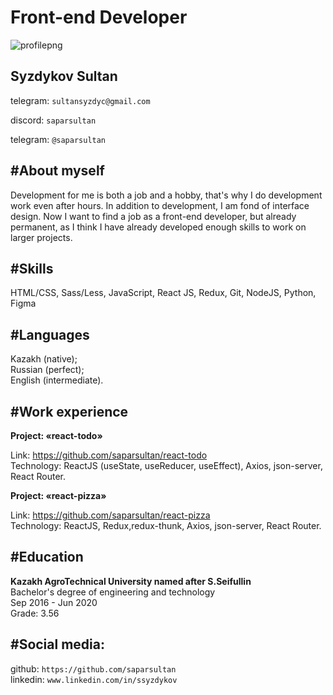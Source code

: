 # Front-end Developer

![profilepng](https://user-images.githubusercontent.com/38001011/159026197-82ff6c9a-81da-4a58-aae8-716f68a6508f.png)
## Syzdykov Sultan

telegram: `sultansyzdyc@gmail.com`

discord: `saparsultan`

telegram: `@saparsultan`

## #About myself

Development for me is both a job and a hobby, that's why I do development work even after hours. In addition to development, I am fond of interface design. Now I want to find a job as a front-end developer, but already permanent, as I think I have already developed enough skills to work on larger projects.

## #Skills

HTML/CSS, Sass/Less, JavaScript, React JS, Redux, Git, NodeJS, Python, Figma
 
## #Languages
 
Kazakh (native);\
Russian (perfect);\
English (intermediate).
 
## #Work experience
 
**Project: «react-todo»**
 
Link: https://github.com/saparsultan/react-todo \
Technology: ReactJS (useState, useReducer, useEffect), Axios, json-server, React Router.
  
**Project: «react-pizza»**
 
Link: https://github.com/saparsultan/react-pizza \
Technology: ReactJS, Redux,redux-thunk, Axios, json-server, React Router.
 
## #Education
 
**Kazakh AgroTechnical University named after S.Seifullin**\
Bachelor's degree of engineering and technology\
Sep 2016 - Jun 2020\
Grade: 3.56

## #Social media:

github: `https://github.com/saparsultan`\
linkedin: `www.linkedin.com/in/ssyzdykov`
